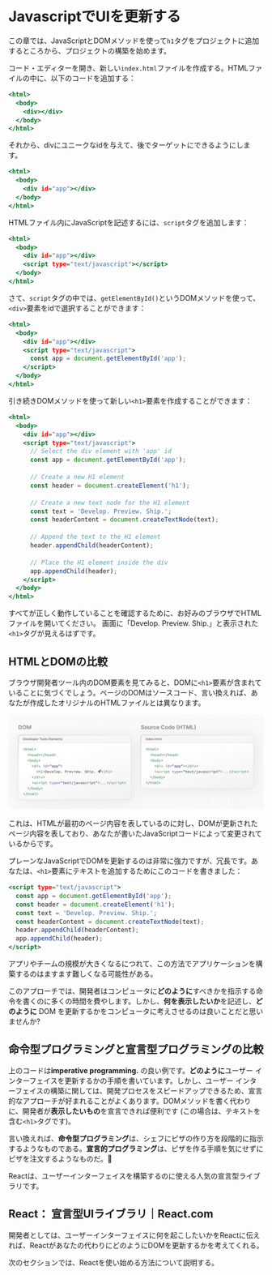 # JavascriptでUIを更新する
この章では、JavaScriptとDOMメソッドを使って`h1`タグをプロジェクトに追加するところから、プロジェクトの構築を始めます。

コード・エディターを開き、新しい`index.html`ファイルを作成する。HTMLファイルの中に、以下のコードを追加する：
```index.html
<html>
  <body>
    <div></div>
  </body>
</html>
```
それから、divにユニークなidを与えて、後でターゲットにできるようにします。
```index.html
<html>
  <body>
    <div id="app"></div>
  </body>
</html>
```
HTMLファイル内にJavaScriptを記述するには、`script`タグを追加します：
```index.html
<html>
  <body>
    <div id="app"></div>
    <script type="text/javascript"></script>
  </body>
</html>
```
さて、`script`タグの中では、`getElementById()`というDOMメソッドを使って、`<div>`要素をidで選択することができます：
```index.html
<html>
  <body>
    <div id="app"></div>
    <script type="text/javascript">
      const app = document.getElementById('app');
    </script>
  </body>
</html>
```
引き続きDOMメソッドを使って新しい`<h1>`要素を作成することができます：
```index.html
<html>
  <body>
    <div id="app"></div>
    <script type="text/javascript">
      // Select the div element with 'app' id
      const app = document.getElementById('app');
 
      // Create a new H1 element
      const header = document.createElement('h1');
 
      // Create a new text node for the H1 element
      const text = 'Develop. Preview. Ship.';
      const headerContent = document.createTextNode(text);
 
      // Append the text to the H1 element
      header.appendChild(headerContent);
 
      // Place the H1 element inside the div
      app.appendChild(header);
    </script>
  </body>
</html>
```
すべてが正しく動作していることを確認するために、お好みのブラウザでHTMLファイルを開いてください。
画面に「Develop. Preview. Ship.」と表示された`<h1>`タグが見えるはずです。

## HTMLとDOMの比較
ブラウザ開発者ツール内のDOM要素を見てみると、DOMに`<h1>`要素が含まれていることに気づくでしょう。ページのDOMはソースコード、言い換えれば、あなたが作成したオリジナルのHTMLファイルとは異なります。
<p aling="center">
    <img src="https://github.com/ekrsw/react_foundation/blob/main/asset/03_1_learn-dom-and-source.jpg"/>
</p>
これは、HTMLが最初のページ内容を表しているのに対し、DOMが更新されたページ内容を表しており、あなたが書いたJavaScriptコードによって変更されているからです。

プレーンなJavaScriptでDOMを更新するのは非常に強力ですが、冗長です。あなたは、`<h1>`要素にテキストを追加するためにこのコードを書きました：
```index.html
<script type="text/javascript">
  const app = document.getElementById('app');
  const header = document.createElement('h1');
  const text = 'Develop. Preview. Ship.';
  const headerContent = document.createTextNode(text);
  header.appendChild(headerContent);
  app.appendChild(header);
</script>
```
アプリやチームの規模が大きくなるにつれて、この方法でアプリケーションを構築するのはますます難しくなる可能性がある。

このアプローチでは、開発者はコンピュータに**どのように**すべきかを指示する命令を書くのに多くの時間を費やします。しかし、**何を表示したいか**を記述し、**どのように** DOM を更新するかをコンピュータに考えさせるのは良いことだと思いませんか?
## 命令型プログラミングと宣言型プログラミングの比較
上のコードは**imperative programming.** の良い例です。**どのように**ユーザー インターフェイスを更新するかの手順を書いています。しかし、ユーザー インターフェイスの構築に関しては、開発プロセスをスピードアップできるため、宣言的なアプローチが好まれることがよくあります。DOMメソッドを書く代わりに、開発者が**表示したいもの**を宣言できれば便利です (この場合は、テキストを含む`<h1>`タグです)。

言い換えれば、**命令型プログラミング**は、シェフにピザの作り方を段階的に指示するようなものである。**宣言的プログラミング**は、ピザを作る手順を気にせずにピザを注文するようなものだ。🍕

Reactは、ユーザーインターフェイスを構築するのに使える人気の宣言型ライブラリです。
## React： 宣言型UIライブラリ｜React.com
開発者としては、ユーザーインターフェイスに何を起こしたいかをReactに伝えれば、Reactがあなたの代わりにどのようにDOMを更新するかを考えてくれる。

次のセクションでは、Reactを使い始める方法について説明する。